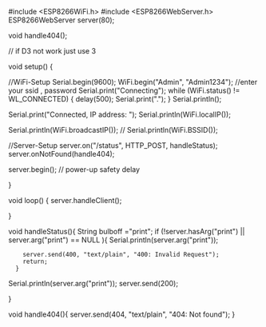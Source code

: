 #include <ESP8266WiFi.h>
#include <ESP8266WebServer.h>
ESP8266WebServer server(80);

void handle404();

// if D3 not work just use 3

void setup() {

//WiFi-Setup
Serial.begin(9600);
WiFi.begin("Admin", "Admin1234"); //enter your ssid , password
Serial.print("Connecting");
while (WiFi.status() != WL_CONNECTED)
{
delay(500);
Serial.print(".");
}
Serial.println();

Serial.print("Connected, IP address: ");
Serial.println(WiFi.localIP());

Serial.println(WiFi.broadcastIP());
// Serial.println(WiFi.BSSID());

//Server-Setup
server.on("/status", HTTP_POST, handleStatus);
server.onNotFound(handle404);

server.begin();
// power-up safety delay

}

void loop()
{
server.handleClient();

}

void handleStatus(){
String bulboff ="print";
if (!server.hasArg("print") || server.arg("print") == NULL ){
Serial.println(server.arg("print"));

        server.send(400, "text/plain", "400: Invalid Request");
        return;
      }

Serial.println(server.arg("print"));
server.send(200);

}

void handle404(){
server.send(404, "text/plain", "404: Not found");
}
